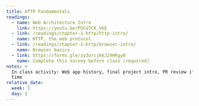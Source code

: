 ```yaml
---
title: HTTP Fundamentals
readings:
  - name: Web Architecture Intro
    link: https://youtu.be/PUCa7CK_VkE
  - link: /readings/chapter-1-http/http-intro/
    name: HTTP, the web protocol
  - link: /readings/chapter-1-http/browser-intro/
    name: Browser basics
  - link: https://forms.gle/zy3urcjk6J29HRgy8
    name: Complete this survey before class (required)
notes: >
  In class activity: Web app history, final project intro, PR review if we have
  time
relative_date:
  week: 1
  day: 2
---
```

